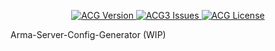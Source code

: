<p align="center">
    <a href="https://github.com/byjokese/Arma-Server-Config-Generator/releases/latest">
        <img src="https://img.shields.io/badge/Version-0.1-blue.svg?style=flat-square" alt="ACG Version">
    </a>
    <a href="https://github.com/byjokese/Arma-Server-Config-Generator/issues">
        <img src="https://img.shields.io/github/issues-raw/byjokese/Arma-Server-Config-Generator.svg?style=flat-square&label=Issues" alt="ACG3 Issues">
    </a>
    <a href="https://github.com/byjokese/Arma-Server-Config-Generator/blob/master/LICENCE">
        <img src="https://img.shields.io/badge/License-GPLv3-red.svg?style=flat-square" alt="ACG License">
    </a>
</p>

Arma-Server-Config-Generator (WIP)


